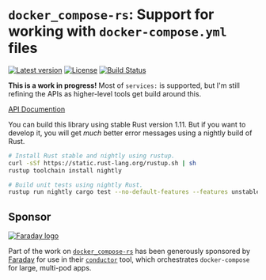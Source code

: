 # `docker_compose-rs`: Support for working with `docker-compose.yml` files

[![Latest version](https://img.shields.io/crates/v/docker_compose.svg)](https://crates.io/crates/docker_compose) [![License](https://img.shields.io/crates/l/docker_compose.svg)](https://creativecommons.org/publicdomain/zero/1.0/) [![Build Status](https://travis-ci.org/emk/docker_compose-rs.svg?branch=master)](https://travis-ci.org/emk/docker_compose-rs)

**This is a work in progress!** Most of `services:` is supported, but I'm
still refining the APIs as higher-level tools get build around this.

[API Documention](http://docs.randomhacks.net/docker_compose-rs/)

You can build this library using stable Rust version 1.11.  But if you want
to develop it, you will get _much_ better error messages using a nightly
build of Rust.

```sh
# Install Rust stable and nightly using rustup.
curl -sSf https://static.rust-lang.org/rustup.sh | sh
rustup toolchain install nightly

# Build unit tests using nightly Rust.
rustup run nightly cargo test --no-default-features --features unstable
```

## Sponsor

<a href="http://www.faraday.io"><img
src="http://cdn2.hubspot.net/hubfs/515497/img/logo.svg" alt="Faraday
logo"/></a>

Part of the work on [`docker_compose-rs`][docker_compose-rs] has been
generously sponsored by [Faraday][] for use in
their [`conductor`][conductor] tool, which orchestrates `docker-compose`
for large, multi-pod apps.

[Faraday]: http://www.faraday.io/
[conductor]: https://github.com/faradayio/conductor
[docker_compose-rs]: https://github.com/emk/docker_compose-rs
